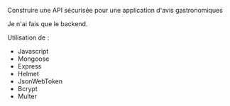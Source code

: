 Construire une API sécurisée pour une application d'avis gastronomiques

Je n'ai fais que le backend.

Utilisation de :
- Javascript
- Mongoose
- Express
- Helmet
- JsonWebToken
- Bcrypt
- Multer
